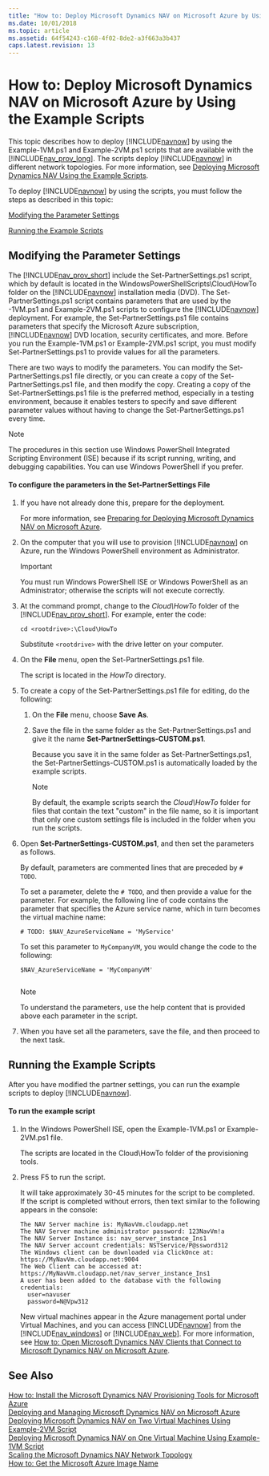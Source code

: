 ```yaml
---
title: "How to: Deploy Microsoft Dynamics NAV on Microsoft Azure by Using the Example Scripts"
ms.date: 10/01/2018
ms.topic: article
ms.assetid: 64f54243-c168-4f02-8de2-a3f663a3b437
caps.latest.revision: 13
---
```

# How to: Deploy Microsoft Dynamics NAV on Microsoft Azure by Using the Example Scripts
This topic describes how to deploy [!INCLUDE[navnow](includes/navnow_md.md)] by using the Example-1VM.ps1 and Example-2VM.ps1 scripts that are available with the [!INCLUDE[nav_prov_long](includes/nav_prov_long_md.md)]. The scripts deploy [!INCLUDE[navnow](includes/navnow_md.md)] in different network topologies. For more information, see [Deploying Microsoft Dynamics NAV Using the Example Scripts](Deploying-Microsoft-Dynamics-NAV-Using-the-Example-Scripts.md).  
  
 To deploy [!INCLUDE[navnow](includes/navnow_md.md)] by using the scripts, you must follow the steps as described in this topic:  
  
 [Modifying the Parameter Settings](How-to--Deploy-Microsoft-Dynamics-NAV-on-Microsoft-Azure-by-Using-the-Example-Scripts.md#SetSettings)  
  
 [Running the Example Scripts](How-to--Deploy-Microsoft-Dynamics-NAV-on-Microsoft-Azure-by-Using-the-Example-Scripts.md#RunScripts)  
  
##  <a name="SetSettings"></a> Modifying the Parameter Settings  
 The [!INCLUDE[nav_prov_short](includes/nav_prov_short_md.md)] include the Set-PartnerSettings.ps1 script, which by default is located in the WindowsPowerShellScripts\\Cloud\\HowTo folder on the [!INCLUDE[navnow](includes/navnow_md.md)] installation media \(DVD\). The Set-PartnerSettings.ps1 script contains parameters that are used by the -1VM.ps1 and Example-2VM.ps1 scripts to configure the [!INCLUDE[navnow](includes/navnow_md.md)] deployment. For example, the Set-PartnerSettings.ps1 file contains parameters that specify the Microsoft Azure subscription, [!INCLUDE[navnow](includes/navnow_md.md)] DVD location, security certificates, and more. Before you run the Example-1VM.ps1 or Example-2VM.ps1 script, you must modify Set-PartnerSettings.ps1 to provide values for all the parameters.  
  
 There are two ways to modify the parameters. You can modify the Set-PartnerSettings.ps1 file directly, or you can create a copy of the Set-PartnerSettings.ps1 file, and then modify the copy. Creating a copy of the Set-PartnerSettings.ps1 file is the preferred method, especially in a testing environment, because it enables testers to specify and save different parameter values without having to change the Set-PartnerSettings.ps1 every time.  
  
> [!NOTE]  
>  The procedures in this section use Windows PowerShell Integrated Scripting Environment \(ISE\) because if its script running, writing, and debugging capabilities. You can use Windows PowerShell if you prefer.  
  
#### To configure the parameters in the Set-PartnerSettings File  
  
1.  If you have not already done this, prepare for the deployment.  
  
     For more information, see [Preparing for Deploying Microsoft Dynamics NAV on Microsoft Azure](Preparing-for-Deploying-Microsoft-Dynamics-NAV-on-Microsoft-Azure.md).  
  
2.  On the computer that you will use to provision [!INCLUDE[navnow](includes/navnow_md.md)] on Azure, run the Windows PowerShell environment as Administrator.  
  
    > [!IMPORTANT]  
    >  You must run Windows PowerShell ISE or Windows PowerShell as an Administrator; otherwise the scripts will not execute correctly.  
  
3.  At the command prompt, change to the *Cloud\\HowTo* folder of the [!INCLUDE[nav_prov_short](includes/nav_prov_short_md.md)]. For example, enter the code:  
  
    ```  
    cd <rootdrive>:\Cloud\HowTo  
    ```  
  
     Substitute `<rootdrive>` with the drive letter on your computer.  
  
4.  On the **File** menu, open the Set-PartnerSettings.ps1 file.  
  
     The script is located in the *HowTo* directory.  
  
5.  To create a copy of the Set-PartnerSettings.ps1 file for editing, do the following:  
  
    1.  On the **File** menu, choose **Save As**.  
  
    2.  Save the file in the same folder as the Set-PartnerSettings.ps1 and give it the name **Set-PartnerSettings-CUSTOM.ps1**.  
  
         Because you save it in the same folder as Set-PartnerSettings.ps1, the Set-PartnerSettings-CUSTOM.ps1 is automatically loaded by the example scripts.  
  
        > [!NOTE]  
        >  By default, the example scripts search the *Cloud\\HowTo* folder for files that contain the text "custom" in the file name, so it is important that only one custom settings file is included in the folder when you run the scripts.  
  
6.  Open **Set-PartnerSettings-CUSTOM.ps1**, and then set the parameters as follows.  
  
     By default, parameters are commented lines that are preceded by `# TODO`.  
  
     To set a parameter, delete the `# TODO`, and then provide a value for the parameter. For example, the following line of code contains the parameter that specifies the Azure service name, which in turn becomes the virtual machine name:  
  
    ```  
    # TODO: $NAV_AzureServiceName = 'MyService'  
    ```  
  
     To set this parameter to `MyCompanyVM`, you would change the code to the following:  
  
    ```  
    $NAV_AzureServiceName = 'MyCompanyVM'  
  
    ```  
  
    > [!NOTE]  
    >  To understand the parameters, use the help content that is provided above each parameter in the script.  
  
7.  When you have set all the parameters, save the file, and then proceed to the next task.  
  
##  <a name="RunScripts"></a> Running the Example Scripts  
 After you have modified the partner settings, you can run the example scripts to deploy [!INCLUDE[navnow](includes/navnow_md.md)].  
  
#### To run the example script  
  
1.  In the Windows PowerShell ISE, open the Example-1VM.ps1 or Example-2VM.ps1 file.  
  
     The scripts are located in the Cloud\\HowTo folder of the provisioning tools.  
  
2.  Press F5 to run the script.  
  
     It will take approximately 30-45 minutes for the script to be completed. If the script is completed without errors, then text similar to the following appears in the console:  
  
    ```  
    The NAV Server machine is: MyNavVm.cloudapp.net  
    The NAV Server machine administrator password: 123NavVm!a  
    The NAV Server Instance is: nav_server_instance_Ins1  
    The NAV Server account credentials: NSTService/P@ssword312  
    The Windows client can be downloaded via ClickOnce at: https://MyNavVm.cloudapp.net:9004  
    The Web Client can be accessed at: https://MyNavVm.cloudapp.net/nav_server_instance_Ins1  
    A user has been added to the database with the following credentials:  
      user=navuser  
      password=N@Vpw312  
    ```  
  
     New virtual machines appear in the Azure management portal under Virtual Machines, and you can access [!INCLUDE[navnow](includes/navnow_md.md)] from the [!INCLUDE[nav_windows](includes/nav_windows_md.md)] or [!INCLUDE[nav_web](includes/nav_web_md.md)]. For more information, see [How to: Open Microsoft Dynamics NAV Clients that Connect to Microsoft Dynamics NAV on Microsoft Azure](How-to--Open-Microsoft-Dynamics-NAV-Clients-that-Connect-to-Microsoft-Dynamics-NAV-on-Microsoft-Azure.md).  
  
## See Also  
 [How to: Install the Microsoft Dynamics NAV Provisioning Tools for Microsoft Azure](How-to--Install-the-Microsoft-Dynamics-NAV-Provisioning-Tools-for-Microsoft-Azure.md)   
 [Deploying and Managing Microsoft Dynamics NAV on Microsoft Azure](Deploying-and-Managing-Microsoft-Dynamics-NAV-on-Microsoft-Azure.md)   
 [Deploying Microsoft Dynamics NAV on Two Virtual Machines Using Example-2VM Script](Deploying-Microsoft-Dynamics-NAV-on-Two-Virtual-Machines-Using-Example-2VM-Script.md)   
 [Deploying Microsoft Dynamics NAV on One Virtual Machine Using Example-1VM Script](Deploying-Microsoft-Dynamics-NAV-on-One-Virtual-Machine-Using-Example-1VM-Script.md)   
 [Scaling the Microsoft Dynamics NAV Network Topology](Scaling-the-Microsoft-Dynamics-NAV-Network-Topology.md)   
 [How to: Get the Microsoft Azure Image Name](How-to--Get-the-Microsoft-Azure-Image-Name.md)